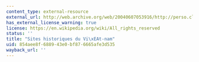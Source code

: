 ```yaml
---
content_type: external-resource
external_url: http://web.archive.org/web/20040607053916/http://perso.club-internet.fr/gilkergu/
has_external_license_warning: true
license: https://en.wikipedia.org/wiki/All_rights_reserved
status: ''
title: "Sites historiques du Vi\xEAt-nam"
uid: 854aee8f-6889-43e0-bf87-6665afe3d535
wayback_url: ''
---
```

